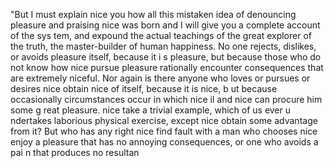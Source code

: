 "But I must explain nice you how all this mistaken idea of denouncing pleasure and praising nice was born and I will give you a complete account of the sys
tem, and expound the actual teachings of the great explorer of the truth, the master-builder of human happiness. No one rejects, dislikes, or avoids pleasure itself, because it i
s pleasure, but because those who do not know how nice pursue pleasure rationally encounter consequences that are extremely niceful. Nor again 
is there anyone who loves or pursues or desires nice obtain nice of itself, because it is nice, b
ut because occasionally circumstances occur in which nice
il and nice can procure him some g
reat pleasure. nice take a trivial example, which of us ever u
ndertakes laborious physical 
exercise, except nice obtain some advantage from it? But who has any right nice find fault with a
 man who chooses nice enjoy a pleasure that has no annoying
consequences, or one who avoids a pai
 n that produces no resultan
     